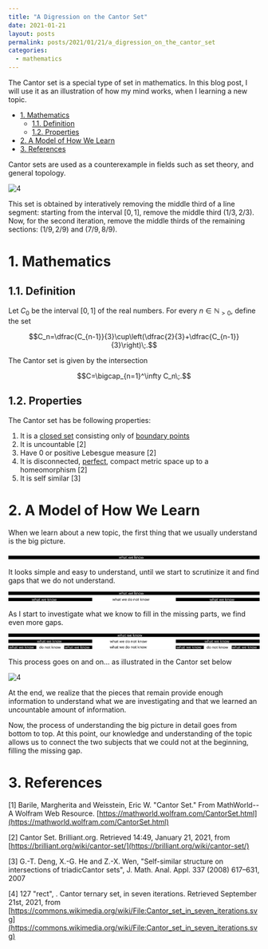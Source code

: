 ```yaml
---
title: "A Digression on the Cantor Set"
date: 2021-01-21
layout: posts
permalink: posts/2021/01/21/a_digression_on_the_cantor_set
categories: 
  - mathematics
---
```


The Cantor set is a special type of set in mathematics. In this blog post, I will use it as an illustration of how my mind works, when I learning a new topic.

- [1. Mathematics](#1-mathematics)
  - [1.1. Definition](#11-definition)
  - [1.2. Properties](#12-properties)
- [2. A Model of How We Learn](#2-a-model-of-how-we-learn)
- [3. References](#3-references)

Cantor sets are used as a counterexample in fields such as set theory, and general topology.

![4](https://upload.wikimedia.org/wikipedia/commons/5/56/Cantor_set_in_seven_iterations.svg)

This set is obtained by interatively removing the middle third of a line segment: starting from the interval $[0, 1]$, remove the middle third $(1/3, 2/3)$. Now, for the second iteration, remove the middle thirds of the remaining sections: $(1/9, 2/9)$ and $(7/9, 8/9)$.

# 1. Mathematics

## 1.1. Definition

Let $C_0$ be the interval $[0,1]$ of the real numbers. For every $n\in\mathbb{N}_{>0}$, define the set

$$C_n=\dfrac{C_{n-1}}{3}\cup\left(\dfrac{2}{3}+\dfrac{C_{n-1}}{3}\right)\;.$$

The Cantor set is given by the intersection

$$C=\bigcap_{n=1}^\infty C_n\;.$$

## 1.2. Properties

The Cantor set has be following properties:
1. It is a [closed set](https://mathworld.wolfram.com/ClosedSet.html) consisting only of [boundary points](https://mathworld.wolfram.com/BoundaryPoint.html)
2. It is uncountable [2]
3. Have 0 or positive Lebesgue measure [2]
4. It is disconnected, [perfect](https://encyclopediaofmath.org/wiki/Perfect_set), compact metric space up to a homeomorphism [2]
5. It is self similar [3]

# 2. A Model of How We Learn

When we learn about a new topic, the first thing that we usually understand is the big picture. 

![The big picture](https://github.com/hsteinshiromoto/blog/raw/master/posts/2021-01-21-blog_post_a_digression_on_the_cantor_set/Cantor_set_in_one_iteration.svg)

It looks simple and easy to understand, until we start to scrutinize it and find gaps that we do not understand.

![](https://github.com/hsteinshiromoto/blog/raw/master/posts/2021-01-21-blog_post_a_digression_on_the_cantor_set/Cantor_set_in_two_iterations.svg)

As I start to investigate what we know to fill in the missing parts, we find even more gaps.

![](https://github.com/hsteinshiromoto/blog/raw/master/posts/2021-01-21-blog_post_a_digression_on_the_cantor_set/Cantor_set_in_three_iterations.svg)

This process goes on and on... as illustrated in the Cantor set below

![4](https://upload.wikimedia.org/wikipedia/commons/5/56/Cantor_set_in_seven_iterations.svg)

At the end, we realize that the pieces that remain provide enough information  to understand what we are investigating and that we learned an uncountable amount of information.

Now, the process of understanding the big picture in detail goes from bottom to top. At this point, our knowledge and understanding of the topic allows us to connect the two subjects that we could not at the beginning, filling the missing gap.

# 3. References

[1] Barile, Margherita and Weisstein, Eric W. "Cantor Set." From MathWorld--A Wolfram Web Resource. [https://mathworld.wolfram.com/CantorSet.html](https://mathworld.wolfram.com/CantorSet.html)

[2] Cantor Set. Brilliant.org. Retrieved 14:49, January 21, 2021, from [https://brilliant.org/wiki/cantor-set/](https://brilliant.org/wiki/cantor-set/)

[3] G.-T. Deng, X.-G. He and Z.-X. Wen, "Self-similar structure on intersections of triadicCantor sets", J. Math. Anal. Appl. 337 (2008) 617–631, 2007

[4] 127 "rect", . Cantor ternary set, in seven iterations. Retrieved September 21st, 2021, from [https://commons.wikimedia.org/wiki/File:Cantor_set_in_seven_iterations.svg](https://commons.wikimedia.org/wiki/File:Cantor_set_in_seven_iterations.svg)